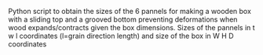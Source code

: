 Python script to obtain the sizes of the 6 pannels for making a wooden box with a sliding top and a grooved bottom preventing deformations when wood expands/contracts given the box dimensions. Sizes of the pannels in t w l coordinates (l=grain direction length) and size of the box in W H D coordinates
